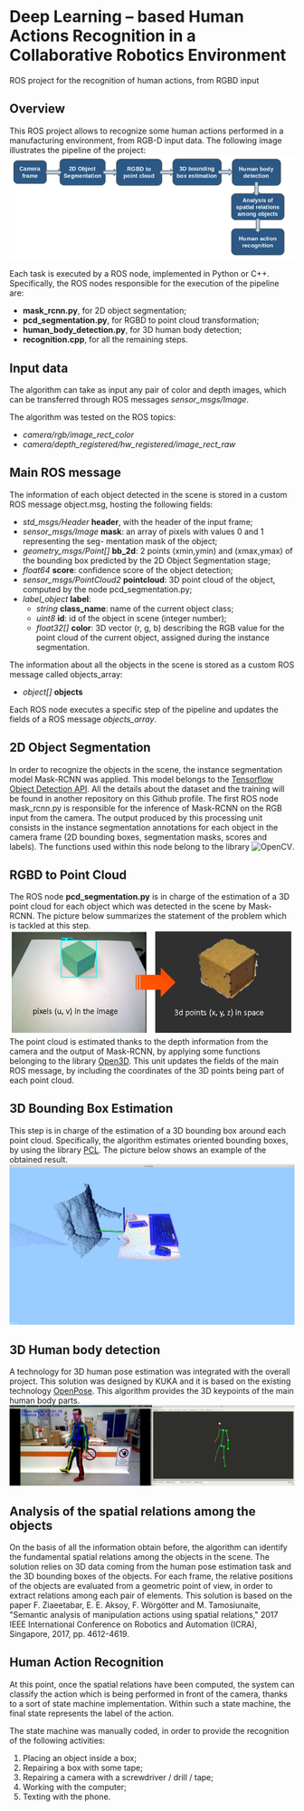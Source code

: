 # Deep Learning – based Human Actions Recognition in a Collaborative Robotics Environment
ROS project for the recognition of human actions, from RGBD input
## Overview
This ROS project allows to recognize some human actions performed in a manufacturing environment, from RGB-D input data.
The following image illustrates the pipeline of the project:
![](images/pipeline.png)

Each task is executed by a ROS node, implemented in Python or C++.
Specifically, the ROS nodes responsible for the execution of the pipeline are:
* **mask_rcnn.py**, for 2D object segmentation;
* **pcd_segmentation.py**, for RGBD to point cloud transformation;
* **human_body_detection.py**, for 3D human body detection;
* **recognition.cpp**, for all the remaining steps.

## Input data
The algorithm can take as input any pair of color and depth images, which can be transferred through ROS messages _sensor_msgs/Image_.

The algorithm was tested on the ROS topics: 
- _camera/rgb/image_rect_color_
- _camera/depth_registered/hw_registered/image_rect_raw_

## Main ROS message
The information of each object detected in the scene is stored in a custom ROS message object.msg, hosting the following fields:
* _std_msgs/Header_ **header**, with the header of the input frame;
* _sensor_msgs/Image_ **mask**: an array of pixels with values 0 and 1 representing the seg-
mentation mask of the object;
* _geometry_msgs/Point[]_ **bb_2d**: 2 points (xmin,ymin) and (xmax,ymax) of the bounding
box predicted by the 2D Object Segmentation stage;
* _float64_ **score**: confidence score of the object detection;
* _sensor_msgs/PointCloud2_ **pointcloud**: 3D point cloud of the object, computed by the
node pcd_segmentation.py;
* _label_object_ **label**:
  - _string_ **class_name**: name of the current object class;
  - _uint8_ **id**: id of the object in scene (integer number);
  - _float32[]_ **color**: 3D vector (r, g, b) describing the RGB value for the point cloud of
    the current object, assigned during the instance segmentation.

The information about all the objects in the scene is stored as a custom ROS message called objects_array: 
- _object[]_ **objects**

Each ROS node executes a specific step of the pipeline and updates the fields of a ROS message _objects_array_.

## 2D Object Segmentation
In order to recognize the objects in the scene, the instance segmentation model Mask-RCNN was applied.
This model belongs to the [Tensorflow Object Detection API](https://github.com/tensorflow/models/tree/master/research/object_detection).
All the details about the dataset and the training will be found in another repository on this Github profile.
The first ROS node mask_rcnn.py is responsible for the inference of Mask-RCNN on the RGB input from the camera.
The output produced by this processing unit consists in the instance segmentation annotations for each object in the camera frame (2D bounding boxes, segmentation masks, scores and labels).
The functions used within this node belong to the library ![OpenCV](https://github.com/opencv/opencv).

## RGBD to Point Cloud
The ROS node **pcd_segmentation.py** is in charge of the estimation of a 3D point cloud for each object which was detected in the scene by Mask-RCNN.
The picture below summarizes the statement of the problem which is tackled at this step.
![](images/2D-3D_problem.JPG)
The point cloud is estimated thanks to the depth information from the camera and the output of Mask-RCNN, by applying some functions belonging to the library [Open3D](https://github.com/intel-isl/Open3D).
This unit updates the fields of the main ROS message, by including the coordinates of the 3D points being part of each point cloud.

## 3D Bounding Box Estimation
This step is in charge of the estimation of a 3D bounding box around each point cloud.
Specifically, the algorithm estimates oriented bounding boxes, by using the library [PCL](https://github.com/PointCloudLibrary/pcl).
The picture below shows an example of the obtained result.
![](images/obb.png)


## 3D Human body detection
A technology for 3D human pose estimation was integrated with the overall project.
This solution was designed by KUKA and it is based on the existing technology [OpenPose](https://github.com/CMU-Perceptual-Computing-Lab/openpose).
This algorithm provides the 3D keypoints of the main human body parts.
![](images/human_example.png)

## Analysis of the spatial relations among the objects
On the basis of all the information obtain before, the algorithm can identify the fundamental spatial relations among the objects in the scene.
The solution relies on 3D data coming from the human pose estimation task and the 3D bounding boxes of the objects.
For each frame, the relative positions of the objects are evaluated from a geometric point of view, in order to extract relations among each pair of elements.
This solution is based on the paper F. Ziaeetabar, E. E. Aksoy, F. Wörgötter and M. Tamosiunaite, "Semantic analysis of manipulation actions using spatial relations," 2017 IEEE International Conference on Robotics and Automation (ICRA), Singapore, 2017, pp. 4612-4619.

## Human Action Recognition
At this point, once the spatial relations have been computed, the system can classify the action which is being performed in front of the camera, thanks to a sort of state machine implementation.
Within such a state machine, the final state represents the label of the action.

The state machine was manually coded, in order to provide the recognition of the following activities:
1. Placing an object inside a box;
2. Repairing a box with some tape;
3. Repairing a camera with a screwdriver / drill / tape;
4. Working with the computer;
5. Texting with the phone.
